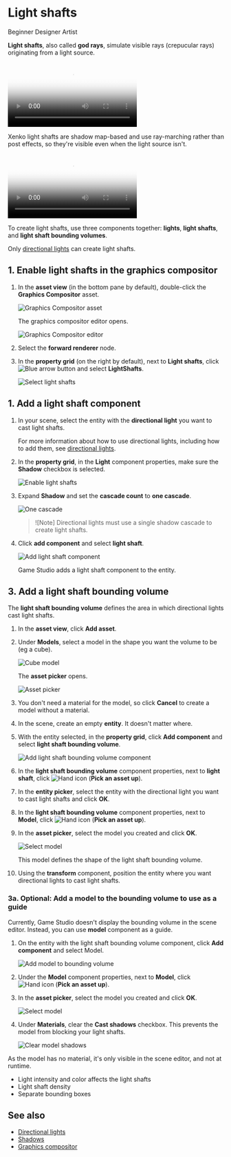 # Light shafts

<span class="label label-doc-level">Beginner</span>
<span class="label label-doc-audience">Designer</span>
<span class="label label-doc-audience">Artist</span>

**Light shafts**, also called **god rays**, simulate visible rays (crepucular rays) originating from a light source. 

<video autoplay loop class="responsive-video" poster="media/lightshaft_CoS_640.jpg">
   <source src="media/lightshaft_CoS_640.mp4" type="video/mp4">
</video>

Xenko light shafts are shadow map-based and use ray-marching rather than post effects, so they're visible even when the light source isn't.

<video autoplay loop class="responsive-video" poster="media/lightshaft_640.jpg">
   <source src="media/lightshaft_640.mp4" type="video/mp4">
</video>

To create light shafts, use three components together: **lights**, **light shafts**, and **light shaft bounding volumes**.

Only [directional lights](directional-lights.md) can create light shafts.

## 1. Enable light shafts in the graphics compositor

1. In the **asset view** (in the bottom pane by default), double-click the **Graphics Compositor** asset.

    ![Graphics Compositor asset](..\graphics-compositor\media\graphics-compositor-asset.png)

    The graphics compositor editor opens.

    ![Graphics Compositor editor](..\graphics-compositor\media\graphics-compositor-editor.png)

2. Select the **forward renderer** node.

3. In the **property grid** (on the right by default), next to **Light shafts**, click ![Blue arrow button](~/manual/game-studio/media/blue-arrow-icon.png) and select **LightShafts**.

    ![Select light shafts](media/select-light-shafts.png)

## 1. Add a light shaft component

1. In your scene, select the entity with the **directional light** you want to cast light shafts.

    For more information about how to use directional lights, including how to add them, see [directional lights](directional-lights.md).

2. In the **property grid**, in the **Light** component properties, make sure the **Shadow** checkbox is selected.

    ![Enable light shafts](media/light-shafts-enable-shadows.png)

3. Expand **Shadow** and set the **cascade count** to **one cascade**.

    ![One cascade](media/light-shafts-one-cascade.png)

    > ![Note]
    > Directional lights must use a single shadow cascade to create light shafts.

4. Click **add component** and select **light shaft**.

    ![Add light shaft component](media/add-light-shaft-component.png)

    Game Studio adds a light shaft component to the entity.

## 3. Add a light shaft bounding volume

The **light shaft bounding volume** defines the area in which directional lights cast light shafts.

1. In the **asset view**, click **Add asset**. 

2. Under **Models**, select a model in the shape you want the volume to be (eg a cube).

    ![Cube model](media/add-cube-model.png)

    The **asset picker** opens.

    ![Asset picker](media/asset-picker.png)

3. You don't need a material for the model, so click **Cancel** to create a model without a material.

4. In the scene, create an empty **entity**. It doesn't matter where.

5. With the entity selected, in the **property grid**, click **Add component** and select **light shaft bounding volume**.

    ![Add light shaft bounding volume component](media/add-light-shaft-bounding-volume.png)

6. In the **light shaft bounding volume** component properties, next to **light shaft**, click ![Hand icon](~/manual/game-studio/media/hand-icon.png) (**Pick an asset up**).

7. In the **entity picker**, select the entity with the directional light you want to cast light shafts and click **OK**.

8. In the **light shaft bounding volume** component properties, next to **Model**, click ![Hand icon](~/manual/game-studio/media/hand-icon.png) (**Pick an asset up**).

9. In the **asset picker**, select the model you created and click **OK**.

    ![Select model](media/select-procedural-model.png)

    This model defines the shape of the light shaft bounding volume.

10. Using the **transform** component, position the entity where you want directional lights to cast light shafts.

### 3a. Optional: Add a model to the bounding volume to use as a guide

Currently, Game Studio doesn't display the bounding volume in the scene editor. Instead, you can use **model** component as a guide.

1. On the entity with the light shaft bounding volume component, click **Add component** and select Model.

    ![Add model to bounding volume](media/add-model-component-to-bounding-volume-entity.png)

2. Under the **Model** component properties, next to **Model**, click ![Hand icon](~/manual/game-studio/media/hand-icon.png) (**Pick an asset up**).

3. In the **asset picker**, select the model you created and click **OK**.

    ![Select model](media/select-procedural-model.png)

4. Under **Materials**, clear the **Cast shadows** checkbox. This prevents the model from blocking your light shafts.

    ![Clear model shadows](media/clear-model-shadows.png)

As the model has no material, it's only visible in the scene editor, and not at runtime.


* Light intensity and color affects the light shafts
* Light shaft density
* Separate bounding boxes

## See also

* [Directional lights](directional-lights.md)
* [Shadows](shadows.md)
* [Graphics compositor](../graphics-compositor/index.md)